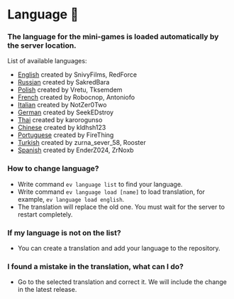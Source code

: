 # Language :rocket:
### The language for the mini-games is loaded automatically by the server location.
List of available languages:
- [English](https://github.com/SakredBara/AutoEvent/blob/main/AutoEvent/Translations/english.yml) created by SnivyFilms, RedForce
- [Russian](https://github.com/SakredBara/AutoEvent/blob/main/AutoEvent/Translations/russian.yml) created by SakredBara
- [Polish](https://github.com/SakredBara/AutoEvent/blob/main/AutoEvent/Translations/polish.yml) created by Vretu, Tksemdem
- [French](https://github.com/SakredBara/AutoEvent/blob/main/AutoEvent/Translations/french.yml) created by Robocnop, Antoniofo 
- [Italian](https://github.com/SakredBara/AutoEvent/blob/main/AutoEvent/Translations/italian.yml) created by NotZer0Two
- [German](https://github.com/SakredBara/AutoEvent/blob/main/AutoEvent/Translations/german.yml) created by SeekEDstroy
- [Thai](https://github.com/SakredBara/AutoEvent/blob/main/AutoEvent/Translations/thai.yml) created by karorogunso
- [Chinese](https://github.com/SakredBara/AutoEvent/blob/main/AutoEvent/Translations/chinese.yml) created by kldhsh123
- [Portuguese](https://github.com/SakredBara/AutoEvent/blob/main/AutoEvent/Translations/portuguese.yml) created by FireThing
- [Turkish](https://github.com/SakredBara/AutoEvent/blob/main/AutoEvent/Translations/turkish.yml) created by zurna_sever_58, Rooster
- [Spanish](https://github.com/SakredBara/AutoEvent/blob/main/AutoEvent/Translations/spanish.yml) created by EnderZ024, ZrNoxb

### How to change language?
- Write command ``ev language list`` to find your language.
- Write command ``ev language load [name]`` to load translation, for example, ``ev language load english``.
- The translation will replace the old one. You must wait for the server to restart completely.

### If my language is not on the list?
- You can create a translation and add your language to the repository.

### I found a mistake in the translation, what can I do?
- Go to the selected translation and correct it. We will include the change in the latest release.

